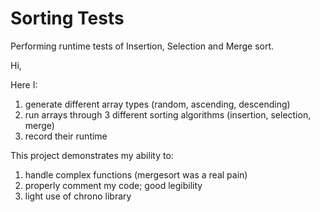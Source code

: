 # Sorting Tests
Performing runtime tests of Insertion, Selection and Merge sort.

Hi,

Here I:

1. generate different array types (random, ascending, descending)
2. run arrays through 3 different sorting algorithms (insertion, selection, merge)
3. record their runtime

This project demonstrates my ability to:
1. handle complex functions (mergesort was a real pain)
2. properly comment my code; good legibility
3. light use of chrono library
